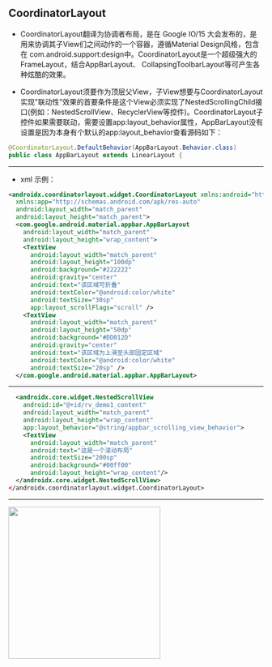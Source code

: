 
## CoordinatorLayout

- CoordinatorLayout翻译为协调者布局，是在 Google IO/15 大会发布的，是用来协调其子View们之间动作的一个容器，遵循Material Design风格，包含在 com.android.support:design中。CoordinatorLayout是一个超级强大的FrameLayout，结合AppBarLayout、 CollapsingToolbarLayout等可产生各种炫酷的效果。

- CoordinatorLayout须要作为顶层父View，子View想要与CoordinatorLayout实现"联动性"效果的首要条件是这个View必须实现了NestedScrollingChild接口(例如：NestedScrollView、RecyclerView等控件)。CoordinatorLayout子控件如果需要联动，需要设置app:layout_behavior属性，AppBarLayout没有设置是因为本身有个默认的app:layout_behavior查看源码如下：

```java
@CoordinatorLayout.DefaultBehavior(AppBarLayout.Behavior.class)
public class AppBarLayout extends LinearLayout {
```

---

- xml 示例：

```xml
<androidx.coordinatorlayout.widget.CoordinatorLayout xmlns:android="http://schemas.android.com/apk/res/android"
  xmlns:app="http://schemas.android.com/apk/res-auto"
  android:layout_width="match_parent"
  android:layout_height="match_parent">
  <com.google.android.material.appbar.AppBarLayout
    android:layout_width="match_parent"
    android:layout_height="wrap_content">
    <TextView
      android:layout_width="match_parent"
      android:layout_height="100dp"
      android:background="#222222"
      android:gravity="center"
      android:text="该区域可折叠"
      android:textColor="@android:color/white"
      android:textSize="30sp"
      app:layout_scrollFlags="scroll" />
    <TextView
      android:layout_width="match_parent"
      android:layout_height="50dp"
      android:background="#DD012D"
      android:gravity="center"
      android:text="该区域为上滑至头部固定区域"
      android:textColor="@android:color/white"
      android:textSize="20sp" />
  </com.google.android.material.appbar.AppBarLayout>
```
---

```xml
  <androidx.core.widget.NestedScrollView
    android:id="@+id/rv_demo1_content"
    android:layout_width="match_parent"
    android:layout_height="wrap_content"
    app:layout_behavior="@string/appbar_scrolling_view_behavior">
    <TextView
      android:layout_width="match_parent"
      android:text="这是一个滚动布局"
      android:textSize="200sp"
      android:background="#00ff00"
      android:layout_height="wrap_content"/>
  </androidx.core.widget.NestedScrollView>
</androidx.coordinatorlayout.widget.CoordinatorLayout>
```

---


<div class="flex flex-col items-center justify-center">
    <img src="/coordinator-layout.gif" width="300"/>
</div>
